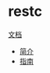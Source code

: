 # restc

[文档](https://elemefe.github.io/restc/)

- [简介](https://elemefe.github.io/restc/intro/)
- [指南](https://elemefe.github.io/restc/guide/)
